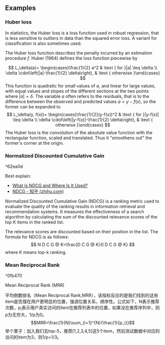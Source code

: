 




## Examples

### Huber loss

In statistics, the Huber loss is a loss function used in robust regression, that is less sensitive to outliers in data than the squared error loss. A variant for classification is also sometimes used.

The Huber loss function describes the penalty incurred by an estimation procedure $f$. Huber (1964) defines the loss function piecewise by 

$$
L_\delta(a)= \begin{cases}\frac{1}{2} a^2 & \text { for }|a| \leq \delta \\ \delta \cdot\left(|a|-\frac{1}{2} \delta\right), & \text { otherwise }\end{cases}
$$
This function is quadratic for small values of $a$, and linear for large values, with equal values and slopes of the different sections at the two points where $|a|=\delta$. The variable $a$ often refers to the residuals, that is to the difference between the observed and predicted values $a=y-f(x)$, so the former can be expanded to
$$
L_\delta(y, f(x))= \begin{cases}\frac{1}{2}(y-f(x))^2 & \text { for }|y-f(x)| \leq \delta \\ \delta \cdot\left(|y-f(x)|-\frac{1}{2} \delta\right), & \text { otherwise }\end{cases}
$$
The Huber loss is the convolution of the absolute value function with the rectangular function, scaled and translated. Thus it "smoothens out" the former's corner at the origin.

### Normalized Discounted Cumulative Gain
^62ea0d

Best explain: 
- [What Is NDCG and Where Is It Used?](https://arize.com/blog-course/ndcg/#:~:text=Normalized%20Discounted%20Cumulative%20Gain%20(NDCG)%20is%20a%20measure%20of%20ranking,or%20other%20information%20retrieval%20system.)
- [NDCG - 知乎 (zhihu.com)](zhihu.com)

Normalized Discounted Cumulative Gain (NDCG) is a ranking metric used to evaluate the quality of the ranking results in information retrieval and recommendation systems. It measures the effectiveness of a search algorithm by calculating the sum of the discounted relevance scores of the top K items in the ranked list.

The relevance scores are discounted based on their position in the list. The formula for NDCG is as follows:
$$
N D C G @ K=\frac{D C G @ K}{I D C G @ K}
$$
where $K$ means top-k ranking.

### Mean Reciprocal Rank
^0fb470

Mean Reciprocal Rank (MRR)

平均倒数排名（Mean Reciprocal Rank,MRR），该指标反应的是我们找到的这些item是否摆在用户更明显的位置，强调位置关系，顺序性。公式如下，N表示推荐次数，$p_i$表示用户真实访问的item在推荐列表中的位置，如果没在推荐序列中，则p为无穷大，1/p为0。
$$MRR=\frac{1}{N}\sum_{i=1}^{N}{\frac{1}{p_i}}$$
举个栗子：加入我们去top-5，推荐[1,2,3,4,5]这5个item，然后测试数据中对应的访问的item为3，则1/p=1/3。












